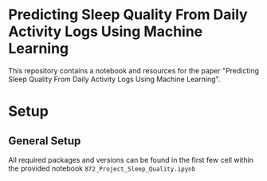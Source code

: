 # Predicting Sleep Quality From Daily Activity Logs Using Machine Learning

This repository contains a notebook and resources for the paper "Predicting Sleep Quality From Daily Activity Logs Using Machine Learning".

# Setup 

## General Setup

All required packages and versions can be found in the first few cell within the provided notebook `872_Project_Sleep_Quality.ipynb`


